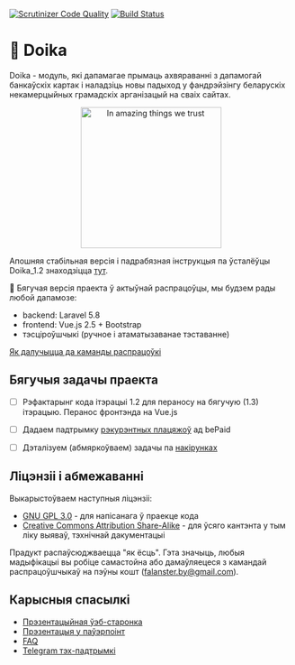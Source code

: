 [![Scrutinizer Code Quality](https://scrutinizer-ci.com/g/diglabby/doika/badges/quality-score.png?b=dev)](https://scrutinizer-ci.com/g/diglabby/doika/?branch=dev) [![Build Status](https://travis-ci.org/diglabby/doika.svg?branch=dev)](https://travis-ci.org/diglabby/doika)

# 🚧️ Doika
Doika - модуль, які дапамагае прымаць ахвяраванні з дапамогай банкаўскіх картак і наладзіць новы падыход у фандрэйзінгу беларускіх некамерцыйных грамадскіх арганізацый на сваіх сайтах.

<p align="center"><img src="https://user-images.githubusercontent.com/5278175/46292922-cbd26980-c59a-11e8-8970-f44af4bd9149.png" alt="In amazing things we trust" width="250"></p>

Апошняя стабільная версія і падрабязная інструкцыя па ўсталёўцы Doika_1.2 знаходзіцца [тут](https://github.com/diglabby/doika_1.2/wiki/%D0%A3%D1%81%D1%82%D0%B0%D0%BD%D0%BE%D1%9E%D0%BA%D0%B0-%D0%BC%D0%BE%D0%B4%D1%83%D0%BB%D1%8F-%D0%BD%D0%B0-%D1%85%D0%BE%D1%81%D1%82%D1%8B%D0%BD%D0%B3).

🚧️ Бягучая версія праекта ў актыўнай распрацоўцы, мы будзем рады любой дапамозе:
 - backend: Laravel 5.8
 - frontend: Vue.js 2.5 + Bootstrap
 - тэсціроўшчыкі (ручное і атаматызаванае тэставанне)

[Як далучыцца да каманды распрацоўкі](/docs/how-to-join-team.md)

## Бягучыя задачы праекта
- [ ] Рэфактарынг кода iтэрацыi 1.2 для пераносу на бягучую (1.3) iтэрацыю. Перанос фронтэнда на Vue.js
- [ ] Дадаем падтрымку [рэкурэнтных плацяжоў](https://docs.bepaid.by/ru/subscriptions/intro) ад bePaid
- [ ] Дэталізуем (абмяркоўваем) задачы па [накірунках](https://github.com/diglabby/doika/milestones)


## Ліцэнзіі і абмежаванні
Выкарыстоўваем наступныя ліцэнзіі:
* [GNU GPL 3.0](https://www.gnu.org/licenses/gpl-3.0.en.html) - для напісанага ў праекце кода
* [Creative Commons Attribution Share-Alike](https://choosealicense.com/licenses/cc-by-sa-4.0/) - для ўсяго кантэнта у тым ліку выяваў, тэхнічнай дакументацыі

Прадукт распаўсюджваецца "як ёсць". Гэта значыць, любыя мадыфікацыі вы робіце самастойна або дамаўляецеся з камандай распрацоўшчыкаў на пэўны кошт (falanster.by@gmail.com).

## Карысныя спасылкі
* [Прэзентацыйная ўэб-старонка](https://doika.falanster.by/)
* [Прэзентацыя у паўэрпоінт](https://docs.google.com/presentation/d/144zEv4DyBoa0jDKwee30Rip0oKZ8QzkeUKaNCRWy1qY/edit#slide=id.g42bd4a5055_0_28)
* [FAQ](https://github.com/diglabby/doika/wiki/FAQ)
* [Telegram тэх-падтрымкі](https://t.me/joinchat/FCPQXhFMFgED8krhwVt5IQ)
